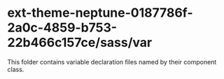 # ext-theme-neptune-0187786f-2a0c-4859-b753-22b466c157ce/sass/var

This folder contains variable declaration files named by their component class.
